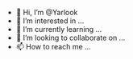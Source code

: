 - 👋 Hi, I’m @Yarlook
- 👀 I’m interested in ...
- 🌱 I’m currently learning ...
- 💞️ I’m looking to collaborate on ...
- 📫 How to reach me ...

<!---
Yarlook/Yarlook is a ✨ special ✨ repository because its `README.md` (this file) appears on your GitHub profile.
You can click the Preview link to take a look at your changes.
--->
